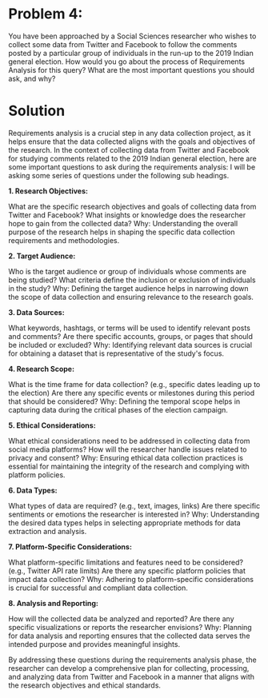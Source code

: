 # Problem 4:
You have been approached by a Social Sciences researcher who wishes to collect some data from Twitter and Facebook to follow the comments posted by a particular group of individuals in the run-up 
to the 2019 Indian general election.
How would you go about the process of Requirements Analysis for this query? What are the most important questions you should ask, and why?

# Solution

Requirements analysis is a crucial step in any data collection project, as it helps ensure that the data collected aligns with the goals and objectives of the research. In the context of collecting data from Twitter and Facebook for studying comments related to the 2019 Indian general election, here are some important questions to ask during the requirements analysis:
I will be asking some series of questions under the following sub headings.

**1. Research Objectives:**

What are the specific research objectives and goals of collecting data from Twitter and Facebook?
What insights or knowledge does the researcher hope to gain from the collected data?
Why: Understanding the overall purpose of the research helps in shaping the specific data collection requirements and methodologies.

**2. Target Audience:**

Who is the target audience or group of individuals whose comments are being studied?
What criteria define the inclusion or exclusion of individuals in the study?
Why: Defining the target audience helps in narrowing down the scope of data collection and ensuring relevance to the research goals.

**3. Data Sources:**

What keywords, hashtags, or terms will be used to identify relevant posts and comments?
Are there specific accounts, groups, or pages that should be included or excluded?
Why: Identifying relevant data sources is crucial for obtaining a dataset that is representative of the study's focus.

**4. Research Scope:**

What is the time frame for data collection? (e.g., specific dates leading up to the election)
Are there any specific events or milestones during this period that should be considered?
Why: Defining the temporal scope helps in capturing data during the critical phases of the election campaign.

**5. Ethical Considerations:**

What ethical considerations need to be addressed in collecting data from social media platforms?
How will the researcher handle issues related to privacy and consent?
Why: Ensuring ethical data collection practices is essential for maintaining the integrity of the research and complying with platform policies.

**6. Data Types:**

What types of data are required? (e.g., text, images, links)
Are there specific sentiments or emotions the researcher is interested in?
Why: Understanding the desired data types helps in selecting appropriate methods for data extraction and analysis.

**7. Platform-Specific Considerations:**

What platform-specific limitations and features need to be considered? (e.g., Twitter API rate limits)
Are there any specific platform policies that impact data collection?
Why: Adhering to platform-specific considerations is crucial for successful and compliant data collection.

**8. Analysis and Reporting:**

How will the collected data be analyzed and reported?
Are there any specific visualizations or reports the researcher envisions?
Why: Planning for data analysis and reporting ensures that the collected data serves the intended purpose and provides meaningful insights.

By addressing these questions during the requirements analysis phase, the researcher can develop a comprehensive plan for collecting, processing, and analyzing data from Twitter and Facebook in a manner that aligns with the research objectives and ethical standards.
